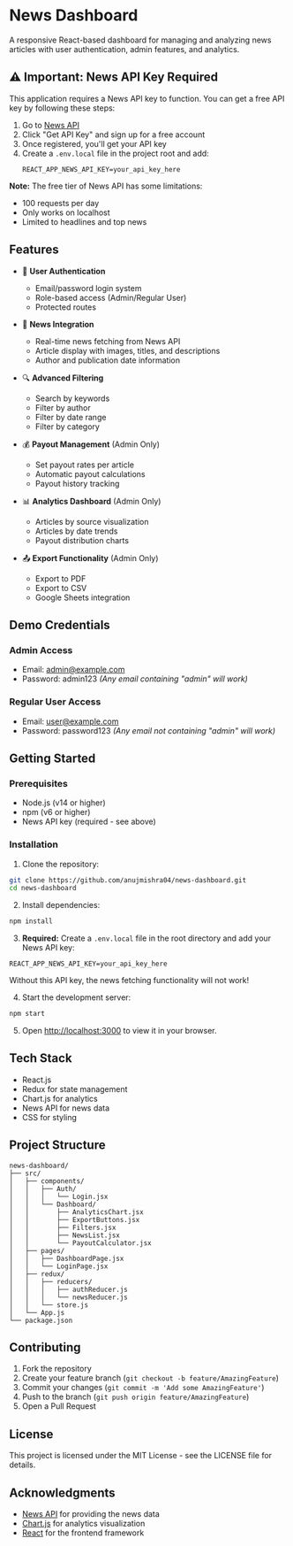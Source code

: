 # News Dashboard

A responsive React-based dashboard for managing and analyzing news articles with user authentication, admin features, and analytics.

## ⚠️ Important: News API Key Required

This application requires a News API key to function. You can get a free API key by following these steps:

1. Go to [News API](https://newsapi.org/)
2. Click "Get API Key" and sign up for a free account
3. Once registered, you'll get your API key
4. Create a `.env.local` file in the project root and add:
   ```
   REACT_APP_NEWS_API_KEY=your_api_key_here
   ```

**Note:** The free tier of News API has some limitations:
- 100 requests per day
- Only works on localhost
- Limited to headlines and top news

## Features

- 🔐 **User Authentication**
  - Email/password login system
  - Role-based access (Admin/Regular User)
  - Protected routes

- 📰 **News Integration**
  - Real-time news fetching from News API
  - Article display with images, titles, and descriptions
  - Author and publication date information

- 🔍 **Advanced Filtering**
  - Search by keywords
  - Filter by author
  - Filter by date range
  - Filter by category

- 💰 **Payout Management** (Admin Only)
  - Set payout rates per article
  - Automatic payout calculations
  - Payout history tracking

- 📊 **Analytics Dashboard** (Admin Only)
  - Articles by source visualization
  - Articles by date trends
  - Payout distribution charts

- 📤 **Export Functionality** (Admin Only)
  - Export to PDF
  - Export to CSV
  - Google Sheets integration

## Demo Credentials

### Admin Access
- Email: admin@example.com
- Password: admin123
*(Any email containing "admin" will work)*

### Regular User Access
- Email: user@example.com
- Password: password123
*(Any email not containing "admin" will work)*

## Getting Started

### Prerequisites
- Node.js (v14 or higher)
- npm (v6 or higher)
- News API key (required - see above)

### Installation

1. Clone the repository:
```bash
git clone https://github.com/anujmishra04/news-dashboard.git
cd news-dashboard
```

2. Install dependencies:
```bash
npm install
```

3. **Required:** Create a `.env.local` file in the root directory and add your News API key:
```
REACT_APP_NEWS_API_KEY=your_api_key_here
```
Without this API key, the news fetching functionality will not work!

4. Start the development server:
```bash
npm start
```

5. Open [http://localhost:3000](http://localhost:3000) to view it in your browser.

## Tech Stack

- React.js
- Redux for state management
- Chart.js for analytics
- News API for news data
- CSS for styling

## Project Structure

```
news-dashboard/
├── src/
│   ├── components/
│   │   ├── Auth/
│   │   │   └── Login.jsx
│   │   └── Dashboard/
│   │       ├── AnalyticsChart.jsx
│   │       ├── ExportButtons.jsx
│   │       ├── Filters.jsx
│   │       ├── NewsList.jsx
│   │       └── PayoutCalculator.jsx
│   ├── pages/
│   │   ├── DashboardPage.jsx
│   │   └── LoginPage.jsx
│   ├── redux/
│   │   ├── reducers/
│   │   │   ├── authReducer.js
│   │   │   └── newsReducer.js
│   │   └── store.js
│   └── App.js
└── package.json
```

## Contributing

1. Fork the repository
2. Create your feature branch (`git checkout -b feature/AmazingFeature`)
3. Commit your changes (`git commit -m 'Add some AmazingFeature'`)
4. Push to the branch (`git push origin feature/AmazingFeature`)
5. Open a Pull Request

## License

This project is licensed under the MIT License - see the LICENSE file for details.

## Acknowledgments

- [News API](https://newsapi.org/) for providing the news data
- [Chart.js](https://www.chartjs.org/) for analytics visualization
- [React](https://reactjs.org/) for the frontend framework
